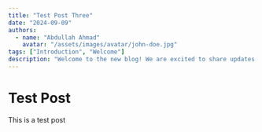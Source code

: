 ```yaml
---
title: "Test Post Three"
date: "2024-09-09"
authors:
  - name: "Abdullah Ahmad"
    avatar: "/assets/images/avatar/john-doe.jpg"
tags: ["Introduction", "Welcome"]
description: "Welcome to the new blog! We are excited to share updates and stories with you."
---
```


# Test Post
This is a test post

